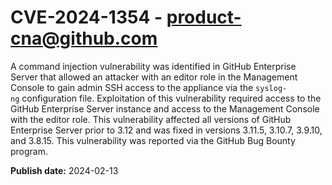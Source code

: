 # CVE-2024-1354 - product-cna@github.com

A command injection vulnerability was identified in GitHub Enterprise Server that allowed an attacker with an editor role in the Management Console to gain admin SSH access to the appliance via the `syslog-ng` configuration file. Exploitation of this vulnerability required access to the GitHub Enterprise Server instance and access to the Management Console with the editor role. This vulnerability affected all versions of GitHub Enterprise Server prior to 3.12 and was fixed in versions 3.11.5, 3.10.7, 3.9.10, and 3.8.15. This vulnerability was reported via the GitHub Bug Bounty program.


**Publish date:** 2024-02-13
